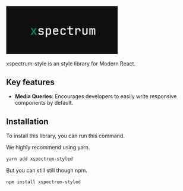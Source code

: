 <img src="xspectrum.png" alt="xspectrum" width="300"/>

xspectrum-style is an style library for Modern React.

## Key features

- **Media Queries**: Encourages developers to easily write responsive components by default.

## Installation

To install this library, you can run this command.

We highly recommend using yarn.


```sh
yarn add xspectrum-styled
```

But you can still still though npm.

```sh
npm install xspectrum-styled
```


